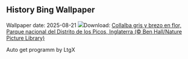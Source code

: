 ## History Bing Wallpaper
Wallpaper date: 2025-08-21
![](https://www.bing.com/th?id=OHR.WheatearBird_ES-ES5268602791_UHD.jpg&w=1000)Download: [Collalba gris y brezo en flor, Parque nacional del Distrito de los Picos, Inglaterra (© Ben Hall/Nature Picture Library)](https://www.bing.com/th?id=OHR.WheatearBird_ES-ES5268602791_UHD.jpg)

Auto get programm by LtgX
